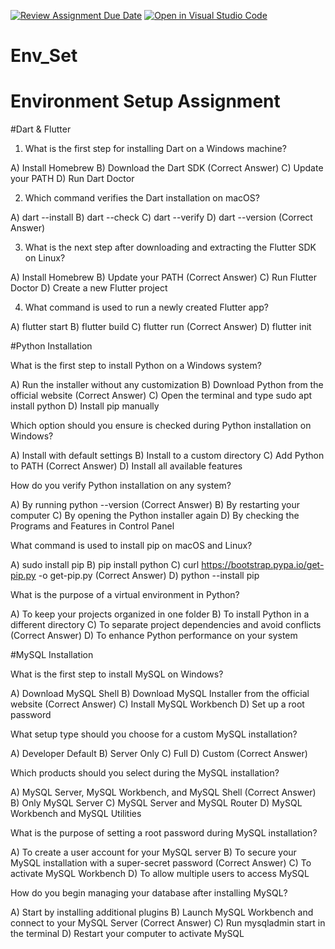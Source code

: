 [![Review Assignment Due Date](https://classroom.github.com/assets/deadline-readme-button-22041afd0340ce965d47ae6ef1cefeee28c7c493a6346c4f15d667ab976d596c.svg)](https://classroom.github.com/a/vnsr1XuU)
[![Open in Visual Studio Code](https://classroom.github.com/assets/open-in-vscode-2e0aaae1b6195c2367325f4f02e2d04e9abb55f0b24a779b69b11b9e10269abc.svg)](https://classroom.github.com/online_ide?assignment_repo_id=15740575&assignment_repo_type=AssignmentRepo)
# Env_Set

# Environment Setup Assignment

#Dart & Flutter

1. What is the first step for installing Dart on a Windows machine?

A) Install Homebrew
B) Download the Dart SDK (Correct Answer)
C) Update your PATH
D) Run Dart Doctor


2. Which command verifies the Dart installation on macOS?

A) dart --install
B) dart --check
C) dart --verify
D) dart --version (Correct Answer)


3. What is the next step after downloading and extracting the Flutter SDK on Linux?

A) Install Homebrew
B) Update your PATH (Correct Answer)
C) Run Flutter Doctor 
D) Create a new Flutter project


4. What command is used to run a newly created Flutter app?

A) flutter start 
B) flutter build
C) flutter run  (Correct Answer)
D) flutter init


#Python Installation

What is the first step to install Python on a Windows system?

A) Run the installer without any customization
B) Download Python from the official website   (Correct Answer)
C) Open the terminal and type sudo apt install python
D) Install pip manually

Which option should you ensure is checked during Python installation on Windows?

A) Install with default settings
B) Install to a custom directory
C) Add Python to PATH  (Correct Answer)
D) Install all available features

How do you verify Python installation on any system?

A) By running python --version (Correct Answer)
B) By restarting your computer
C) By opening the Python installer again
D) By checking the Programs and Features in Control Panel

What command is used to install pip on macOS and Linux?

A) sudo install pip
B) pip install python
C) curl https://bootstrap.pypa.io/get-pip.py -o get-pip.py  (Correct Answer)
D) python --install pip

What is the purpose of a virtual environment in Python?

A) To keep your projects organized in one folder
B) To install Python in a different directory
C) To separate project dependencies and avoid conflicts (Correct Answer)
D) To enhance Python performance on your system

#MySQL Installation

What is the first step to install MySQL on Windows?

A) Download MySQL Shell
B) Download MySQL Installer from the official website (Correct Answer)
C) Install MySQL Workbench
D) Set up a root password

What setup type should you choose for a custom MySQL installation?

A) Developer Default
B) Server Only
C) Full
D) Custom (Correct Answer)

Which products should you select during the MySQL installation?

A) MySQL Server, MySQL Workbench, and MySQL Shell (Correct Answer)
B) Only MySQL Server
C) MySQL Server and MySQL Router
D) MySQL Workbench and MySQL Utilities

What is the purpose of setting a root password during MySQL installation?

A) To create a user account for your MySQL server 
B) To secure your MySQL installation with a super-secret password  (Correct Answer)
C) To activate MySQL Workbench
D) To allow multiple users to access MySQL

How do you begin managing your database after installing MySQL?

A) Start by installing additional plugins
B) Launch MySQL Workbench and connect to your MySQL Server (Correct Answer)
C) Run mysqladmin start in the terminal
D) Restart your computer to activate MySQL
